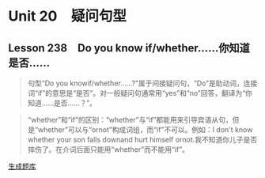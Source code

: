 ﻿ # Unit 20　疑问句型
 ## Lesson 238　Do you know if/whether……你知道是否……
 
> 句型“Do you knowif/whether……?”属于间接疑问句，“Do”是助动词，连接词“if”的意思是“是否”。对一般疑问句通常用“yes”和“no”回答，翻译为“你知道……是否……？”。

> “whether”和“if”的区别：“whether”与“if”都能用来引导宾语从句，但是“whether”可以与“ornot”构成词组，而“if”不可以。例如：I don't know whether your son falls downand hurt himself ornot.我不知道你儿子是否摔伤了。在介词后面只能用“whether”而不能用“if”。


 [生成题库](./question/f238.json)